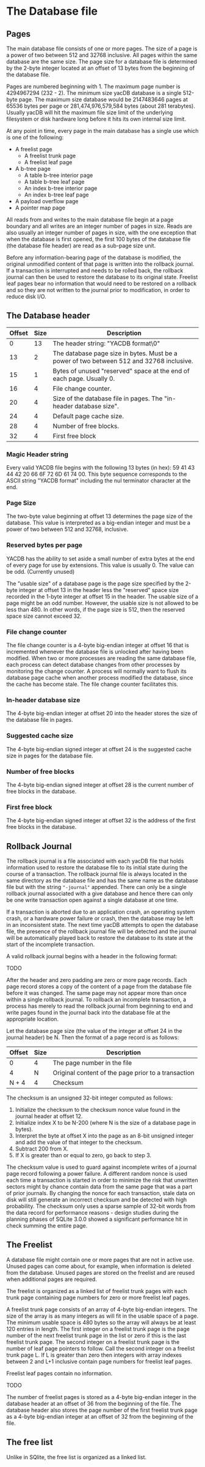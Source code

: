 # The Database file

## Pages

The main database file consists of one or more pages. The size of a page is a power of two between 512 and 32768 inclusive. All pages within the same database are the same size. The page size for a database file is determined by the 2-byte integer located at an offset of 13 bytes from the beginning of the database file.

Pages are numbered beginning with 1. The maximum page number is 4294967294 (232 - 2). The minimum size yacDB database is a single 512-byte page. The maximum size database would be 2147483646 pages at 65536 bytes per page or 281,474,976,579,584 bytes (about 281 terabytes). Usually yacDB will hit the maximum file size limit of the underlying filesystem or disk hardware long before it hits its own internal size limit.

At any point in time, every page in the main database has a single use which is one of the following:

- A freelist page
  - A freelist trunk page
  - A freelist leaf page
- A b-tree page
  - A table b-tree interior page
  - A table b-tree leaf page
  - An index b-tree interior page
  - An index b-tree leaf page
- A payload overflow page
- A pointer map page

All reads from and writes to the main database file begin at a page boundary and all writes are an integer number of pages in size. Reads are also usually an integer number of pages in size, with the one exception that when the database is first opened, the first 100 bytes of the database file (the database file header) are read as a sub-page size unit.

Before any information-bearing page of the database is modified, the original unmodified content of that page is written into the rollback journal. If a transaction is interrupted and needs to be rolled back, the rollback journal can then be used to restore the database to its original state. Freelist leaf pages bear no information that would need to be restored on a rollback and so they are not written to the journal prior to modification, in order to reduce disk I/O.

## The Database header

| Offset | Size | Description                                                                              |
| ------ | ---- | ---------------------------------------------------------------------------------------- |
| 0      | 13   | The header string: "YACDB format\0"                                                      |
| 13     | 2    | The database page size in bytes. Must be a power of two between 512 and 32768 inclusive. |
| 15     | 1    | Bytes of unused "reserved" space at the end of each page. Usually 0.                     |
| 16     | 4    | File change counter.                                                                     |
| 20     | 4    | Size of the database file in pages. The "in-header database size".                       |
| 24     | 4    | Default page cache size.                                                                 |
| 28     | 4    | Number of free blocks.                                                                   |
| 32     | 4    | First free block                                                                         |

### Magic Header string

Every valid YACDB file begins with the following 13 bytes (in hex): 59 41 43 44 42 20 66 6F 72 6D 61 74 00. This byte sequence corresponds to the ASCII string "YACDB format" including the nul terminator character at the end.

### Page Size

The two-byte value beginning at offset 13 determines the page size of the database. This value is interpreted as a big-endian integer and must be a power of two between 512 and 32768, inclusive.

### Reserved bytes per page

YACDB has the ability to set aside a small number of extra bytes at the end of every page for use by extensions. This value is usually 0. The value can be odd. (Currently unused)

The "usable size" of a database page is the page size specified by the 2-byte integer at offset 13 in the header less the "reserved" space size recorded in the 1-byte integer at offset 15 in the header. The usable size of a page might be an odd number. However, the usable size is not allowed to be less than 480. In other words, if the page size is 512, then the reserved space size cannot exceed 32.

### File change counter

The file change counter is a 4-byte big-endian integer at offset 16 that is incremented whenever the database file is unlocked after having been modified. When two or more processes are reading the same database file, each process can detect database changes from other processes by monitoring the change counter. A process will normally want to flush its database page cache when another process modified the database, since the cache has become stale. The file change counter facilitates this.

### In-header database size

The 4-byte big-endian integer at offset 20 into the header stores the size of the database file in pages.

### Suggested cache size

The 4-byte big-endian signed integer at offset 24 is the suggested cache size in pages for the database file.

### Number of free blocks

The 4-byte big-endian signed integer at offset 28 is the current number of free blocks in the database.

### First free block

The 4-byte big-endian signed integer at offset 32 is the address of the first free blocks in the database.

## Rollback Journal

The rollback journal is a file associated with each yacDB file that holds information used to restore the database file to its initial state during the course of a transaction. The rollback journal file is always located in the same directory as the database file and has the same name as the database file but with the string `"-journal"` appended. There can only be a single rollback journal associated with a give database and hence there can only be one write transaction open against a single database at one time.

If a transaction is aborted due to an application crash, an operating system crash, or a hardware power failure or crash, then the database may be left in an inconsistent state. The next time yacDB attempts to open the database file, the presence of the rollback journal file will be detected and the journal will be automatically played back to restore the database to its state at the start of the incomplete transaction.

A valid rollback journal begins with a header in the following format:

TODO

After the header and zero padding are zero or more page records. Each page record stores a copy of the content of a page from the database file before it was changed. The same page may not appear more than once within a single rollback journal. To rollback an incomplete transaction, a process has merely to read the rollback journal from beginning to end and write pages found in the journal back into the database file at the appropriate location.

Let the database page size (the value of the integer at offset 24 in the journal header) be N. Then the format of a page record is as follows:

| Offset | Size | Description                                         |
| ------ | ---- | --------------------------------------------------- |
| 0      | 4    | The page number in the file                         |
| 4      | N    | Original content of the page prior to a transaction |
| N + 4  | 4    | Checksum                                            |

The checksum is an unsigned 32-bit integer computed as follows:

1. Initialize the checksum to the checksum nonce value found in the journal header at offset 12.
2. Initialize index X to be N-200 (where N is the size of a database page in bytes).
3. Interpret the byte at offset X into the page as an 8-bit unsigned integer and add the value of that integer to the checksum.
4. Subtract 200 from X.
5. If X is greater than or equal to zero, go back to step 3.

The checksum value is used to guard against incomplete writes of a journal page record following a power failure. A different random nonce is used each time a transaction is started in order to minimize the risk that unwritten sectors might by chance contain data from the same page that was a part of prior journals. By changing the nonce for each transaction, stale data on disk will still generate an incorrect checksum and be detected with high probability. The checksum only uses a sparse sample of 32-bit words from the data record for performance reasons - design studies during the planning phases of SQLite 3.0.0 showed a significant performance hit in check summing the entire page.

## The Freelist

A database file might contain one or more pages that are not in active use. Unused pages can come about, for example, when information is deleted from the database. Unused pages are stored on the freelist and are reused when additional pages are required.

The freelist is organized as a linked list of freelist trunk pages with each trunk page containing page numbers for zero or more freelist leaf pages.

A freelist trunk page consists of an array of 4-byte big-endian integers. The size of the array is as many integers as will fit in the usable space of a page. The minimum usable space is 480 bytes so the array will always be at least 120 entries in length. The first integer on a freelist trunk page is the page number of the next freelist trunk page in the list or zero if this is the last freelist trunk page. The second integer on a freelist trunk page is the number of leaf page pointers to follow. Call the second integer on a freelist trunk page L. If L is greater than zero then integers with array indexes between 2 and L+1 inclusive contain page numbers for freelist leaf pages.

Freelist leaf pages contain no information.

TODO

The number of freelist pages is stored as a 4-byte big-endian integer in the database header at an offset of 36 from the beginning of the file. The database header also stores the page number of the first freelist trunk page as a 4-byte big-endian integer at an offset of 32 from the beginning of the file.

## The free list

Unlike in SQlite, the free list is organized as a linked list.
